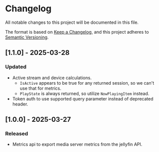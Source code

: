 # Changelog

All notable changes to this project will be documented in this file.

The format is based on [Keep a Changelog](https://keepachangelog.com/en/1.0.0/),
and this project adheres to [Semantic Versioning](https://semver.org/spec/v2.0.0.html).

## [1.1.0] - 2025-03-28
### Updated
- Active stream and device calculations. 
  * `IsActive` appears to be true for any returned session, so we can't use that for metrics.
  * `PlayState` is always returned, so utilize `NowPlayingItem` instead.
- Token auth to use supported query parameter instead of deprecated header. 

## [1.0.0] - 2025-03-27
### Released
- Metrics api to export media server metrics from the jellyfin API.
